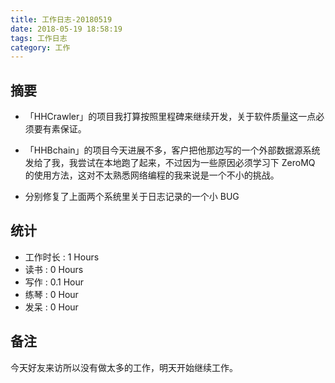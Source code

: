 ```yaml
---
title: 工作日志-20180519
date: 2018-05-19 18:58:19
tags: 工作日志
category: 工作
---
```



## 摘要

* 「HHCrawler」的项目我打算按照里程碑来继续开发，关于软件质量这一点必须要有素保证。

* 「HHBchain」的项目今天进展不多，客户把他那边写的一个外部数据源系统发给了我，我尝试在本地跑了起来，不过因为一些原因必须学习下 ZeroMQ 的使用方法，这对不太熟悉网络编程的我来说是一个不小的挑战。

* 分别修复了上面两个系统里关于日志记录的一个小 BUG

## 统计

* 工作时长 : 1 Hours
* 读书 : 0 Hours
* 写作 : 0.1 Hour
* 练琴 : 0 Hour
* 发呆 : 0 Hour

## 备注

今天好友来访所以没有做太多的工作，明天开始继续工作。